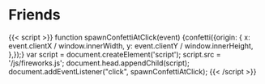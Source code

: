 # Friends


{{< script >}}
function spawnConfettiAtClick(event) {confetti({origin: {
x: event.clientX / window.innerWidth,
y: event.clientY / window.innerHeight,
},});}
var script = document.createElement('script');
script.src = '/js/fireworks.js';
document.head.appendChild(script);
document.addEventListener("click", spawnConfettiAtClick);
{{< /script >}}

